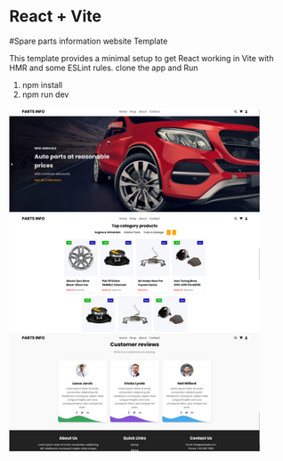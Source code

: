 # React + Vite
#Spare parts information website Template

This template provides a minimal setup to get React working in Vite with HMR and some ESLint rules.
clone the app and Run
1. npm install
2. npm run dev


<img width="450px;" src="https://github.com/RaamVijith/Spare-Parts-Information-website/blob/main/public/websit%20pics/img1.png?raw=true"/>
<img width="450px;" src="https://github.com/RaamVijith/Spare-Parts-Information-website/blob/main/public/websit%20pics/img2.png?raw=true"/>
<img width="450px;" src="https://github.com/RaamVijith/Spare-Parts-Information-website/blob/main/public/websit%20pics/img3.png?raw=true"/>
